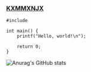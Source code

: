 ### [KXMMXNJX](https://kxmmxnjx.dev)
<pre><code>#include <stdio.h>

int main() {
    printf("Hello, world!\n");

    return 0;
}
</code></pre> 

![Anurag's GitHub stats](https://github-readme-stats.vercel.app/api?username=kxmmxnjx&show_icons=true&theme=dark)

<!--
**kxmmxnjx/kxmmxnjx** is a ✨ _special_ ✨ repository because its `README.md` (this file) appears on your GitHub profile.

Here are some ideas to get you started:

- 🔭 I’m currently working on ...
- 🌱 I’m currently learning ...
- 👯 I’m looking to collaborate on ...
- 🤔 I’m looking for help with ...
- 💬 Ask me about ...
- 📫 How to reach me: ...
- 😄 Pronouns: ...
- ⚡ Fun fact: ...
-->
